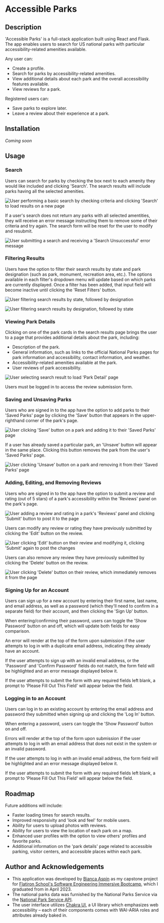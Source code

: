 # Accessible Parks
## Description
'Accessible Parks' is a full-stack application built using React and Flask. The app enables users to search for US national parks with particular accessibility-related amenities available.

Any user can:
- Create a profile.
- Search for parks by accessibility-related amenities.
- View additional details about each park and the overall accessibility features available.
- View reviews for a park.

Registered users can:
- Save parks to explore later.
- Leave a review about their experience at a park.

## Installation
*Coming soon* 

## Usage
### Search
Users can search for parks by checking the box next to each amenity they would like included and clicking 'Search'. The search results will include parks having all the selected amenities.

![User performing a basic search by checking criteria and clicking 'Search' to load results on a new page](https://github.com/baspin94/accessible-parks/blob/main/assets/01_Basic%20Search.gif)

If a user's search does not return any parks with all selected amentities, they will receive an error message instructing them to remove some of their criteria and try again. The search form will be reset for the user to modify and resubmit.

![User submitting a search and receiving a 'Search Unsuccessful' error message](https://github.com/baspin94/accessible-parks/blob/main/assets/02_Unsuccessful%20Search.gif)

### Filtering Results
Users have the option to filter their search results by state and park designation (such as park, monument, recreation area, etc.). The options available in each filter's dropdown menu will update based on which parks are currently displayed. Once a filter has been added, that input field will become inactive until clicking the 'Reset Filters' button.

![User filtering search results by state, followed by designation](https://github.com/baspin94/accessible-parks/blob/main/assets/03_Filter%20By%20State.gif)

![User filtering search results by designation, followed by state](https://github.com/baspin94/accessible-parks/blob/main/assets/04_Filter%20By%20Designation.gif)

### Viewing Park Details
Clicking on one of the park cards in the search results page brings the user to a page that provides additional details about the park, including: 
- Description of the park.
- General information, such as links to the official National Parks pages for park information and accessibility, contact information, and weather.
- Accessibility-related amenities available at the park.
- User reviews of park accessibility.

![User selecting search result to load 'Park Detail' page](https://github.com/baspin94/accessible-parks/blob/main/assets/17_Park%20Detail%20View%20(Not%20Signed%20In).gif)

Users must be logged in to access the review submission form.

### Saving and Unsaving Parks
Users who are signed in to the app have the option to add parks to their 'Saved Parks' page by clicking the 'Save' button that appears in the upper-righthand corner of the park's page.

![User clicking 'Save' button on a park and adding it to their 'Saved Parks' page](https://github.com/baspin94/accessible-parks/blob/main/assets/18_Save%20Park.gif)

If a user has already saved a particular park, an 'Unsave' button will appear in the same place. Clicking this button removes the park from the user's 'Saved Parks' page.

![User clicking 'Unsave' button on a park and removing it from their 'Saved Parks' page](https://github.com/baspin94/accessible-parks/blob/main/assets/19_Unsave%20Park.gif)

### Adding, Editing, and Removing Reviews
Users who are signed in to the app have the option to submit a review and rating (out of 5 stars) of a park's accessibility within the 'Reviews' panel on the park's page.

![User adding a review and rating in a park's 'Reviews' panel and clicking 'Submit' button to post it to the page](https://github.com/baspin94/accessible-parks/blob/main/assets/20_Add%20Review.gif)

Users can modify any review or rating they have previously submitted by clicking the 'Edit' button on the review.

![User clicking 'Edit' button on their review and modifying it, clicking 'Submit' again to post the changes](https://github.com/baspin94/accessible-parks/blob/main/assets/21_Edit%20Review.gif)

Users can also remove any review they have previously submitted by clicking the 'Delete' button on the review.

![User clicking 'Delete' button on their review, which immediately removes it from the page](https://github.com/baspin94/accessible-parks/blob/main/assets/22_Delete%20Review.gif)

### Signing Up for an Account

Users can sign up for a new account by entering their first name, last name, and email address, as well as a password (which they'll need to confirm in a separate field) for their account, and then clicking the 'Sign Up' button.

When entering/confirming their password, users can toggle the 'Show Password' button on and off, which will update both fields for easy comparison.

An error will render at the top of the form upon submission if the user attempts to log in with a duplicate email address, indicating they already have an account.

If the user attempts to sign up with an invalid email address, or the 'Password' and 'Confirm Password' fields do not match, the form field will be highlighted and an error message displayed below it.

If the user attempts to submit the form with any required fields left blank, a prompt to 'Please Fill Out This Field' will appear below the field.

### Logging in to an Account

Users can log in to an existing account by entering the email address and password they submitted when signing up and clicking the 'Log In' button.

When entering a password, users can toggle the 'Show Password' button on and off.

Errors will render at the top of the form upon submission if the user attempts to log in with an email address that does not exist in the system or an invalid password.

If the user attempts to log in with an invalid email address, the form field will be highlighted and an error message displayed below it.

If the user attempts to submit the form with any required fields left blank, a prompt to 'Please Fill Out This Field' will appear below the field.

## Roadmap
Future additions will include:
- Faster loading times for search results.
- Improved responsivity and 'look and feel' for mobile users.
- Ability for users to upload photos with reviews.
- Ability for users to view the location of each park on a map.
- Enhanced user profiles with the option to view others' profiles and favorite parks.
- Additional information on the 'park details' page related to accessible parking, visitor centers, and accessible places within each park.

## Author and Acknowledgements
 - This application was developed by [Bianca Aspin](https://github.com/baspin94) as my capstone project for [Flatiron School's Software Engineering Immersive Bootcamp](https://flatironschool.com/courses/coding-bootcamp/), which I graduated from in April 2023.
 - The national parks data was furnished by the National Parks Service via the [National Park Service API](https://www.nps.gov/subjects/developer/index.htm).
 - The user interface utilizes [Chakra UI](https://chakra-ui.com/), a UI library which emphasizes web accessibility – each of their components comes with WAI-ARIA roles and attributes already baked in.
